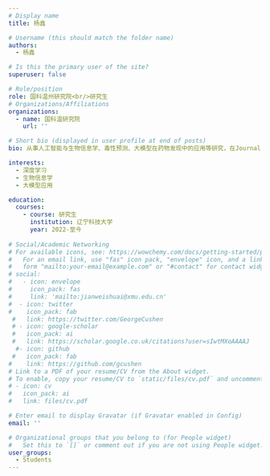 ```yaml
---
# Display name
title: 杨鑫

# Username (this should match the folder name)
authors:
  - 杨鑫

# Is this the primary user of the site?
superuser: false

# Role/position
role: 国科温州研究院<br/>研究生
# Organizations/Affiliations
organizations:
  - name: 国科温研究院
    url: ''

# Short bio (displayed in user profile at end of posts)
bio: 从事人工智能与生物信息学、毒性预测、大模型在药物发现中的应用等研究，在Journal of Advanced Research, Methods, Computers in Biology and Medicine 等期刊发表论文3篇，在其中以第一作者发表论文1篇.

interests:
  - 深度学习
  - 生物信息学
  - 大模型应用

education:
  courses:
    - course: 研究生
      institution: 辽宁科技大学
      year: 2022-至今
    
# Social/Academic Networking
# For available icons, see: https://wowchemy.com/docs/getting-started/page-builder/#icons
#   For an email link, use "fas" icon pack, "envelope" icon, and a link in the
#   form "mailto:your-email@example.com" or "#contact" for contact widget.
# social:
#   - icon: envelope
#     icon_pack: fas
#     link: 'mailto:jianweishuai@xmu.edu.cn'
#  - icon: twitter
#    icon_pack: fab
 #   link: https://twitter.com/GeorgeCushen
 # - icon: google-scholar
 #   icon_pack: ai
 #   link: https://scholar.google.co.uk/citations?user=sIwtMXoAAAAJ
  #- icon: github
 #   icon_pack: fab
#    link: https://github.com/gcushen
# Link to a PDF of your resume/CV from the About widget.
# To enable, copy your resume/CV to `static/files/cv.pdf` and uncomment the lines below.
# - icon: cv
#   icon_pack: ai
#   link: files/cv.pdf

# Enter email to display Gravatar (if Gravatar enabled in Config)
email: ''

# Organizational groups that you belong to (for People widget)
#   Set this to `[]` or comment out if you are not using People widget.
user_groups:
  - Students
---
```


<!-- **杨鑫** <br/><br/> -->
